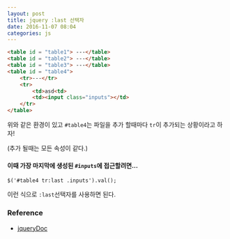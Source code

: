 ```yaml
---
layout: post
title: jquery :last 선택자
date: 2016-11-07 08:04
categories: js
---
```


```html
<table id = "table1"> ---</table>
<table id = "table2"> ---</table>
<table id = "table3"> ---</table>
<table id = "table4"> 
	<tr>---</tr>
	<tr>
		<td>asd<td>
		<td><input class="inputs"></td>
	</tr>
</table>
```

위와 같은 환경이 있고 `#table4`는 파일을 추가 할때마다 `tr`이 추가되는 상황이라고 하자!

(추가 될때는 모든 속성이 같다.)

#### 이때 가장 마지막에 생성된 `#inputs`에 접근할려면... 

`$('#table4 tr:last .inputs').val();`

이런 식으로 `:last`선택자를 사용하면 된다.


### Reference

* [jqueryDoc](http://api.jquery.com/last-selector/)